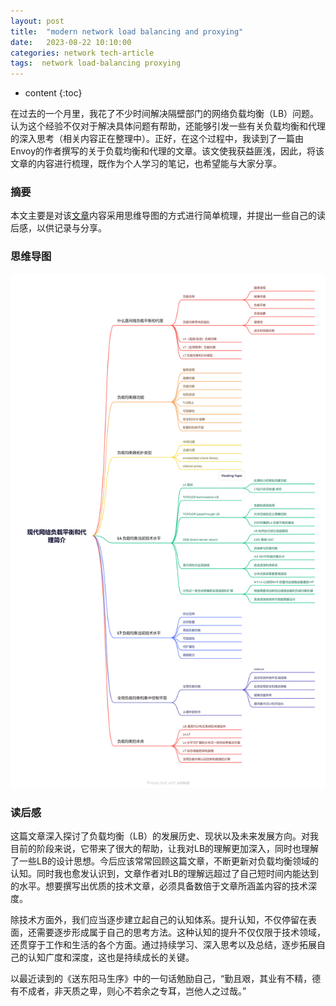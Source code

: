 ```yaml
---
layout: post
title:  "modern network load balancing and proxying"
date:   2023-08-22 10:10:00
categories: network tech-article
tags:  network load-balancing proxying
---
```


* content
{:toc}

在过去的一个月里，我花了不少时间解决隔壁部门的网络负载均衡（LB）问题。认为这个经验不仅对于解决具体问题有帮助，还能够引发一些有关负载均衡和代理的深入思考（相关内容正在整理中）。正好，在这个过程中，我读到了一篇由Envoy的作者撰写的关于负载均衡和代理的文章。该文使我获益匪浅，因此，将该文章的内容进行梳理，既作为个人学习的笔记，也希望能与大家分享。





### 摘要
本文主要是对该[文章](https://blog.envoyproxy.io/introduction-to-modern-network-load-balancing-and-proxying-a57f6ff80236)内容采用思维导图的方式进行简单梳理，并提出一些自己的读后感，以供记录与分享。
### 思维导图
![image](https://raw.githubusercontent.com/zengzzzzz/zengzzzzz-img/main/envoy_lb/Introduction%20to%20modern%20network%20load%20balancing%20and%20proxying%20map.png)
### 读后感
这篇文章深入探讨了负载均衡（LB）的发展历史、现状以及未来发展方向。对我目前的阶段来说，它带来了很大的帮助，让我对LB的理解更加深入，同时也理解了一些LB的设计思想。今后应该常常回顾这篇文章，不断更新对负载均衡领域的认知。同时我也愈发认识到，文章作者对LB的理解远超过了自己短时间内能达到的水平。想要撰写出优质的技术文章，必须具备数倍于文章所涵盖内容的技术深度。

除技术方面外，我们应当逐步建立起自己的认知体系。提升认知，不仅停留在表面，还需要逐步形成属于自己的思考方法。这种认知的提升不仅仅限于技术领域，还贯穿于工作和生活的各个方面。通过持续学习、深入思考以及总结，逐步拓展自己的认知广度和深度，这也是持续成长的关键。

以最近读到的《送东阳马生序》中的一句话勉励自己，“勤且艰，其业有不精，德有不成者，非天质之卑，则心不若余之专耳，岂他人之过哉。” 
